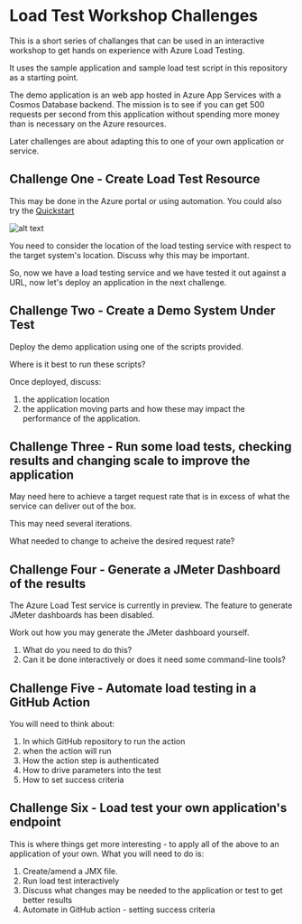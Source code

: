 # Load Test Workshop Challenges

This is a short series of challanges that can be used in an interactive workshop to get hands on experience with Azure Load Testing.

It uses the sample application and sample load test script in this repository as a starting point.

The demo application is an web app hosted in Azure App Services with a Cosmos Database backend. The mission is to see if you can get 500 requests per second from this application without spending more money than is necessary on the Azure resources.

Later challenges are about adapting this to one of your own application or service.

## Challenge One - Create Load Test Resource

This may be done in the Azure portal or using automation. You could also try the [Quickstart](https://docs.microsoft.com/en-us/azure/load-testing/quickstart-create-and-run-load-test)

![alt text](https://docs.microsoft.com/en-us/azure/load-testing/media/quickstart-create-and-run-load-test/quick-test-resource-overview.png "Quick start page")

You need to consider the location of the load testing service with respect to the target system's location. Discuss why this may be important.

So, now we have a load testing service and we have tested it out against a URL, now let's deploy an application in the next challenge.

## Challenge Two - Create a Demo System Under Test

Deploy the demo application using one of the scripts provided.

Where is it best to run these scripts?

Once deployed, discuss:
1. the application location
2. the application moving parts and how these may impact the performance of the application.

## Challenge Three - Run some load tests, checking results and changing scale to improve the application

May need here to achieve a target request rate that is in excess of what the service can deliver out of the box.

This may need several iterations.

What needed to change to acheive the desired request rate?

## Challenge Four - Generate a JMeter Dashboard of the results

The Azure Load Test service is currently in preview. The feature to generate JMeter dashboards has been disabled.

Work out how you may generate the JMeter dashboard yourself.

1. What do you need to do this?
2. Can it be done interactively or does it need some command-line tools?


## Challenge Five - Automate load testing in a GitHub Action

You will need to think about:
1. In which GitHub repository to run the action
2. when the action will run
3. How the action step is authenticated
4. How to drive parameters into the test
5. How to set success criteria
 
## Challenge Six - Load test your own application's endpoint

This is where things get more interesting - to apply all of the above to an application of your own. What you will need to do is:
1. Create/amend a JMX file. 
2. Run load test interactively
3. Discuss what changes may be needed to the application or test to get better results
4. Automate in GitHub action - setting success criteria

